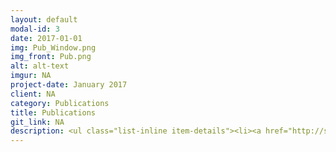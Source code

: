 ```yaml
---
layout: default
modal-id: 3
date: 2017-01-01
img: Pub_Window.png
img_front: Pub.png
alt: alt-text
imgur: NA
project-date: January 2017
client: NA
category: Publications
title: Publications
git_link: NA
description: <ul class="list-inline item-details"><li><a href="http://stm.sciencemag.org/content/7/307/307ra154">Human IFNAR2 Deficiency Lessons for Antiviral Immunity</a></li><li><a href="http://www.jbc.org/content/early/2016/12/12/jbc.M116.756601">Cytokine-Induced MMP13 Expression in Human Chondrocytes is dependent on Activating Transcription Factor 3 (ATF3) regulation</a></li><li><a href="http://journals.plos.org/plosone/article?id=10.1371/journal.pone.0148024">Leptin and Pro-Inflammatory Stimuli Synergistically Upregulate MMP-1 and MMP-3 Secretion in Human Gingival Fibroblasts.</a></li><li><a href="http://bmcmedgenet.biomedcentral.com/articles/10.1186/s12881-015-0254-2">Expression Analysis of the Osteoarthritis Genetic Susceptibility Locus Mapping to an Intron of the MCF2L Gene and Marked by the Polymorphism rs11842874</a></li></ul>
---
```

